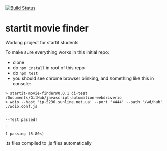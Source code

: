 [![Build Status](https://travis-ci.org/StartITProtractorJS/javascript-automation-webdriverio.svg?branch=master)](https://travis-ci.org/StartITProtractorJS/javascript-automation-webdriverio)

# startit movie finder
Working project for startit students


To make sure everything works in this initial repo:
- clone
- do `npm install` in root of this repo
- do `npm test`
- you should see chrome browser blinking, and something like this in console:
```
> startit-movie-finder@0.0.1 ci-test 
/Documents/GitHub/javascript-automation-webdriverio
> wdio --host 'ip-5236.sunline.net.ua' --port '4444' --path '/wd/hub'  ./wdio.conf.js


--Test passed!
․

1 passing (5.80s)
```


.ts files compiled to .js files automatically
